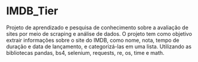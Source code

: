 # IMDB_Tier
 Projeto de aprendizado e pesquisa de conhecimento sobre a avaliação de sites por meio de scraping e análise de dados. O projeto tem como objetivo extrair informações sobre o site do IMDB, como nome, nota, tempo de duração e data de lançamento, e categorizá-las em uma lista. Utilizando as bibliotecas pandas, bs4, selenium, requests, re, os, time e math.
